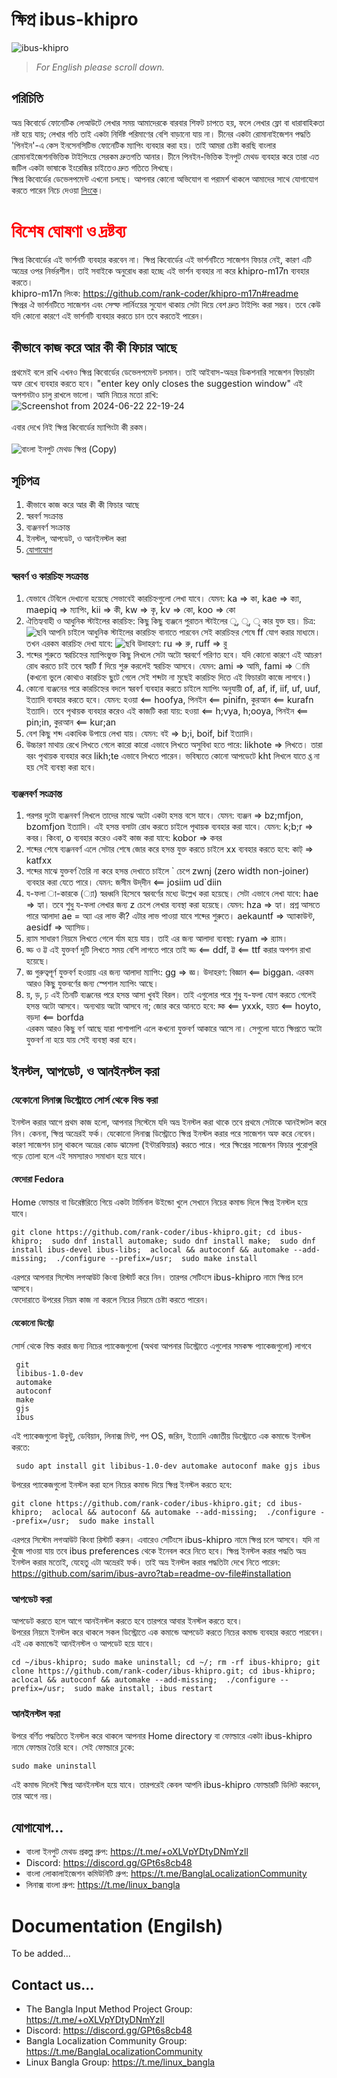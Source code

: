 # ক্ষিপ্র ibus-khipro

![ibus-khipro](https://socialify.git.ci/rank-coder/ibus-khipro/image?description=1&forks=1&issues=1&logo=https%3A%2F%2Fraw.githubusercontent.com%2FSharafatKarim%2Fkhipro-m17n%2Fmain%2Fkhipro_logo.png&name=1&pattern=Circuit%20Board&pulls=1&stargazers=1&theme=Auto)

> *For English please scroll down.*

## পরিচিতি
অভ্র কিবোর্ডে ফোনেটিক লেআউটে লেখার সময় আমাদেরকে বারবার শিফট চাপতে হয়, ফলে লেখার ফ্লো বা ধারাবাহিকতা নষ্ট হয়ে যায়; লেখার গতি তাই একটা নির্দিষ্ট পরিমাণের বেশি বাড়ানো যায় না। চীনের একটা রোমানাইজেশন পদ্ধতি 'পিনইন'-এ কেস ইনসেনসিটিভ ফোনেটিক ম্যাপিং ব্যবহার করা হয়। তাই আমরা চেষ্টা করছি বাংলার রোমানাইজেশনভিত্তিক টাইপিংয়ে সেরকম দ্রুতগতি আনার। চীনে পিনইন-ভিত্তিক ইনপুট মেথড ব্যবহার করে তারা এত জটিল একটা ভাষাকে ইংরেজির চাইতেও দ্রুত গতিতে লিখছে।<br> ক্ষিপ্র কিবোর্ডের ডেভেলপমেন্ট এখনো চলছে। আপনার কোনো অভিযোগ বা পরামর্শ থাকলে আমাদের সাথে যোগাযোগ করতে পারেন নিচে দেওয়া [লিংকে](#%E0%A6%AF%E0%A7%8B%E0%A6%97%E0%A6%BE%E0%A6%AF%E0%A7%8B%E0%A6%97)।
# <span style="color: #ff0000;">বিশেষ ঘোষণা ও দ্রষ্টব্য</span>
ক্ষিপ্র কিবোর্ডের এই ভার্শনটি ব্যবহার করবেন না। ক্ষিপ্র কিবোর্ডের এই ভার্শনটিতে সাজেশন ফিচার নেই, কারণ এটি অভ্রের ওপর নির্ভরশীল। তাই সবাইকে অনুরোধ করা হচ্ছে এই ভার্শন ব্যবহার না করে khipro-m17n ব্যবহার করতে।<br> khipro-m17n লিংক: https://github.com/rank-coder/khipro-m17n#readme <br>ক্ষিপ্রর ঐ ভার্শনটিতে সাজেশন এবং সেল্ফ লার্নিংয়ের সুযোগ থাকায় সেটা দিয়ে বেশ দ্রুত টাইপিং করা সম্ভব। তবে কেউ যদি কোনো কারণে এই ভার্শনটি ব্যবহার করতে চান তবে করতেই পারেন।
## কীভাবে কাজ করে আর কী কী ফিচার আছে
প্রথমেই বলে রাখি এখনও ক্ষিপ্র কিবোর্ডের ডেভেলপমেন্ট চলমান। তাই আইবাস-অভ্রর ডিকশনারি সাজেশন ফিচারটা অফ রেখে ব্যবহার করতে হবে। "enter key only closes the suggestion window" এই অপশনটাও চালু রাখলে ভালো। আমি নিচের মতো রাখি:<br>
![Screenshot from 2024-06-22 22-19-24](https://github.com/rank-coder/ibus-khipro/assets/54497225/3e73cb68-74a0-4f64-ad08-0ab0b38e9400)
<br> <br>
এবার দেখে নিই ক্ষিপ্র কিবোর্ডের ম্যাপিংটা কী রকম। <br> <br>
![বাংলা ইনপুট মেথড ক্ষিপ্র (Copy)](https://github.com/rank-coder/ibus-khipro/assets/54497225/0f5bd5ad-1c5e-4ea1-8c1c-6fba2f46d572)


## সূচিপত্র
1. কীভাবে কাজ করে আর কী কী ফিচার আছে
2. স্বরবর্ণ সংক্রান্ত
3. ব্যঞ্জনবর্ণ সংক্রান্ত
4. ইনস্টল, আপডেট, ও আনইনস্টল করা
5. [যোগাযোগ](#%E0%A6%AF%E0%A7%8B%E0%A6%97%E0%A6%BE%E0%A6%AF%E0%A7%8B%E0%A6%97)
### স্বরবর্ণ ও কারচিহ্ন সংক্রান্ত
1. যেভাবে টেবিলে দেখানো হয়েছে সেভাবেই কারচিহ্নগুলো লেখা যাবে। যেমন: ka => কা, kae => ক্যা, maepiq => ম্যাপিং, kii => কী, kw => কৃ, kv => কো, koo => কো
2. ঐতিহ্যবাহী ও আধুনিক স্টাইলের কারচিহ্ন: কিছু কিছু ব্যঞ্জনে পুরাতন স্টাইলের ু, ূ, ৃ কার যুক্ত হয়। চিত্র: ![ছবি](https://github.com/rank-coder/ibus-khipro/assets/54497225/c5fd0724-b2c1-4058-a2ce-b9c59c7c4908)  আপনি চাইলে আধুনিক স্টাইলের কারচিহ্ন বানাতে পারবেন সেই কারচিহ্নর শেষে ff যোগ করার মাধ্যমে। তখন এরকম কারচিহ্ন দেখা যাবে: ![ছবি](https://github.com/rank-coder/ibus-khipro/assets/54497225/37a339cc-e651-4723-82a1-ff7115078a0b)
উদাহরণ: ru => রু, ruff => র‌ু 
4. শব্দের শুরুতে স্বরচিহ্নের ম্যাপিংভুক্ত কিছু লিখলে সেটা অটো স্বরবর্ণে পরিণত হবে। যদি কোনো কারণে এই আচরণ রোধ করতে চাই তবে স্বরটি f দিয়ে শুরু করলেই স্বরচিহ্ন আসবে। যেমন: ami => আমি, fami => ামি (কখনো ভুলে কোথাও কারচিহ্ন ছুটে গেলে সেই শব্দটা না মুছেই কারচিহ্ন দিতে এই ফিচারটা কাজে লাগবে।)
5. কোনো ব্যঞ্জনের পরে কারচিহ্নের বদলে স্বরবর্ণ ব্যবহার করতে চাইলে ম্যাপিং অনুযায়ী of, af, if, iif, uf, uuf, ইত্যাদি ব্যবহার করতে হবে। যেমন: হওয়া <== hoofya, পিনইন <== pinifn, কুরআন <== kurafn ইত্যাদি। তবে পৃথায়ক ব্যবহার করেও এই কাজটি করা যায়: হওয়া <== h;vya, h;ooya, পিনইন <== pin;in, কুরআন <== kur;an
6. বেশ কিছু শব্দ একাধিক উপায়ে লেখা যায়। যেমন: বই => b;i, boif, bif ইত্যাদি।
7. উচ্চারণ মাথায় রেখে লিখতে গেলে কারো কারো এভাবে লিখতে অসুবিধা হতে পারে: likhote => লিখতে। তারা বরং পৃথায়ক ব্যবহার করে likh;te এভাবে লিখতে পারেন। ভবিষ্যতে কোনো আপডেটে kht লিখলে যাতে খ্ত না হয় সেই ব্যবস্থা করা হবে।
### ব্যঞ্জনবর্ণ সংক্রান্ত
1. পরপর দুটো ব্যঞ্জনবর্ণ লিখলে তাদের মাঝে অটো একটা হসন্ত বসে যাবে। যেমন: ব্যঞ্জন => bz;mfjon, bzomfjon ইত্যাদি। এই হসন্ত বসাটা রোধ করতে চাইলে পৃথায়ক ব্যবহার করা যাবে। যেমন: k;b;r => কবর। কিংবা, o ব্যবহার করেও একই কাজ করা যাবে: kobor => কবর
2. শব্দের শেষে ব্যঞ্জনবর্ণ এলে সেটার শেষে জোর করে হসন্ত যুক্ত করতে চাইলে xx ব্যবহার করতে হবে: কাট্ => katfxx
3. শব্দের মাঝে যুক্তবর্ণ তৈরি না করে হসন্ত দেখাতে চাইলে \` চেপে zwnj (zero width non-joiner) ব্যবহার করা যেতে পারে। যেমন: জসীম উদ্‌দীন <== josiim ud`diin
4. য-ফলা া-কারকে (্যা) স্বরধ্বনি হিসেবে স্বরবর্ণের মধ্যে উল্লেখ করা হয়েছে। সেটা এভাবে লেখা যাবে: hae => হ্যা। তবে শুধু য-ফলা লেখার জন্য z চেপে লেখার ব্যবস্থা করা হয়েছে। যেমন: hza => হ্যা। প্রশ্ন আসতে পারে আলাদা ae = অ্যা এর লাভ কী? এটার লাভ পাওয়া যাবে শব্দের শুরুতে। aekauntf => অ্যাকাউন্ট, aesidf => অ্যাসিড।
5. র‌্যাম সাধারণ নিয়মে লিখতে গেলে র্যাম হয়ে যায়। তাই এর জন্য আলাদা ব্যবস্থা: ryam => র‌্যাম।
6. ড্ড ও ট্ট এই যুক্তবর্ণ দুটি লিখতে সময় বেশি লাগতে পারে তাই ড্ড <== ddf, ট্ট <== ttf করার অপশন রাখা হয়েছে।
7. জ্ঞ গুরুত্বপূর্ণ যুক্তবর্ণ হওয়ায় এর জন্য আলাদা ম্যাপিং: gg => জ্ঞ। উদাহরণ: বিজ্ঞান <== biggan. এরকম আরও কিছু যুক্তবর্ণের জন্য স্পেশাল ম্যাপিং আছে।
8. য়, ড়, ঢ় এই তিনটি ব্যঞ্জনের পরে হসন্ত আসা খুবই বিরল। তাই এগুলোর পরে শুধু য-ফলা যোগ করতে গেলেই হসন্ত অটো আসবে। অন্যথায় অটো আসবে না; জোর করে আনতে হবে: য়্ক <== yxxk, হয়ত <== hoyto, বড়দা <== borfda <br> এরকম আরও কিছু বর্ণ আছে যারা পাশাপাশি এলে কখনো যুক্তবর্ণ আকারে আসে না। সেগুলো যাতে ক্ষিপ্রতে অটো যুক্তবর্ণ না হয়ে যায় সেই ব্যবস্থা করা হবে।

## ইনস্টল, আপডেট, ও আনইনস্টল করা
### যেকোনো লিনাক্স ডিস্ট্রোতে সোর্স থেকে বিল্ড করা
ইনস্টল করার আগে প্রথম কাজ হলো, আপনার সিস্টেমে যদি অভ্র ইনস্টল করা থাকে তবে প্রথমে সেটাকে আনইন্সটল করে নিন। কেননা, ক্ষিপ্র অভ্রেরই ফর্ক।
যেকোনো লিনাক্স ডিস্ট্রোতে ক্ষিপ্র ইনস্টল করার পরে সাজেশন অফ করে নেবেন। কারণ সাজেশন চালু থাকলে অভ্রের কোড ঝামেলা (ইন্টারফিয়ার) করতে পারে। পরে ক্ষিপ্রের সাজেশন ফিচার পুরোপুরি গড়ে তোলা হলে এই সমস্যারও সমাধান হয়ে যাবে।
#### ফেদোরা Fedora
Home ফোল্ডার বা ডিরেক্টরিতে গিয়ে একটা টার্মিনাল উইন্ডো খুলে সেখানে নিচের কমান্ড দিলে ক্ষিপ্র ইনস্টল হয়ে যাবে।
```
git clone https://github.com/rank-coder/ibus-khipro.git; cd ibus-khipro;  sudo dnf install automake; sudo dnf install make;  sudo dnf install ibus-devel ibus-libs;  aclocal && autoconf && automake --add-missing;  ./configure --prefix=/usr;  sudo make install
```
এরপরে আপনার সিস্টেম লগআউট কিংবা রিস্টার্ট করে নিন। তারপর সেটিংসে ibus-khipro নামে ক্ষিপ্র চলে আসবে।<br>
ফেদোরাতে উপরের নিয়ম কাজ না করলে নিচের নিয়মে চেষ্টা করতে পারেন।
#### যেকোনো ডিস্ট্রো
সোর্স থেকে বিল্ড করার জন্য নিচের প্যাকেজগুলো (অথবা আপনার ডিস্ট্রোতে এগুলোর সমকক্ষ প্যাকেজগুলো) লাগবে
```
 git
 libibus-1.0-dev
 automake
 autoconf
 make
 gjs
 ibus
```
এই প্যাকেজগুলো উবুন্টু, ডেবিয়ান, লিনাক্স মিন্ট, পপ OS, জরিন, ইত্যাদি এজাতীয় ডিস্ট্রোতে এক কমান্ডে ইনস্টল করতে:
```
 sudo apt install git libibus-1.0-dev automake autoconf make gjs ibus
```
উপরের প্যাকেজগুলো ইনস্টল করা হলে নিচের কমান্ড দিয়ে ক্ষিপ্র ইনস্টল করতে হবে:
```
git clone https://github.com/rank-coder/ibus-khipro.git; cd ibus-khipro;  aclocal && autoconf && automake --add-missing;  ./configure --prefix=/usr;  sudo make install
```
এরপরে সিস্টেম লগআউট কিংবা রিস্টার্ট করুন। এবারেও সেটিংসে ibus-khipro নামে ক্ষিপ্র চলে আসবে। যদি না খুঁজে পাওয়া যায় তবে ibus preferences থেকে ইনেবল করে নিতে হবে।
ক্ষিপ্র ইনস্টল করার পদ্ধতি অভ্র ইনস্টল করার মতোই, যেহেতু এটা অভ্রেরই ফর্ক। তাই অভ্র ইনস্টল করার পদ্ধতিটা দেখে নিতে পারেন: https://github.com/sarim/ibus-avro?tab=readme-ov-file#installation
### আপডেট করা
আপডেট করতে হলে আগে আনইনস্টল করতে হবে তারপরে আবার ইনস্টল করতে হবে।<br>
উপরের নিয়মে ইনস্টল করে থাকলে সকল ডিস্ট্রোতে এক কমান্ডে আপডেট করতে নিচের কমান্ড ব্যবহার করতে পারবেন। এই এক কমান্ডেই আনইনস্টল ও আপডেট হয়ে যাবে।
```
cd ~/ibus-khipro; sudo make uninstall; cd ~/; rm -rf ibus-khipro; git clone https://github.com/rank-coder/ibus-khipro.git; cd ibus-khipro;  aclocal && autoconf && automake --add-missing;  ./configure --prefix=/usr;  sudo make install; ibus restart
```
### আনইনস্টল করা
উপরে বর্ণিত পদ্ধতিতে ইনস্টল করে থাকলে আপনার Home directory বা ফোল্ডারে একটা ibus-khipro নামে ফোল্ডার তৈরি হবে। সেই ফোল্ডারে ঢুকে:
```
sudo make uninstall
```
এই কমান্ড দিলেই ক্ষিপ্র আনইনস্টল হয়ে যাবে। তারপরেই কেবল আপনি ibus-khipro ফোল্ডারটি ডিলিট করবেন, তার আগে নয়।
## যোগাযোগ...
* বাংলা ইনপুট মেথড প্রকল্প গ্রুপ: https://t.me/+oXLVpYDtyDNmYzll
* Discord: https://discord.gg/GPt6s8cb48
* বাংলা লোকালাইজেশন কমিউনিটি গ্রুপ: https://t.me/BanglaLocalizationCommunity
* লিনাক্স বাংলা গ্রুপ: https://t.me/linux_bangla
# Documentation (Engilsh)
To be added...
## Contact us...
* The Bangla Input Method Project Group: https://t.me/+oXLVpYDtyDNmYzll
* Discord: https://discord.gg/GPt6s8cb48
* Bangla Localization Community Group: https://t.me/BanglaLocalizationCommunity
* Linux Bangla Group: https://t.me/linux_bangla
